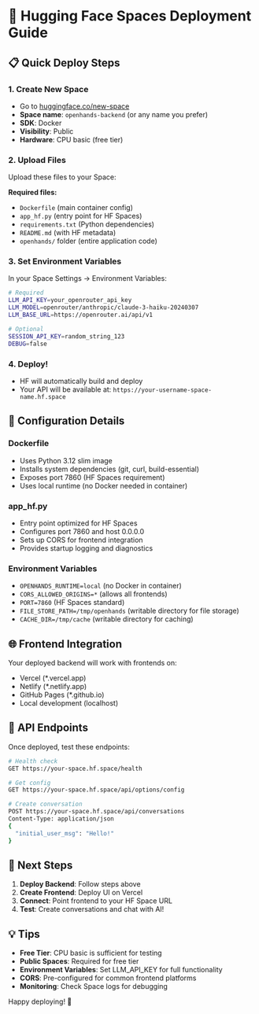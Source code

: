 # 🤗 Hugging Face Spaces Deployment Guide

## 📋 Quick Deploy Steps

### 1. Create New Space
- Go to [huggingface.co/new-space](https://huggingface.co/new-space)
- **Space name**: `openhands-backend` (or any name you prefer)
- **SDK**: Docker
- **Visibility**: Public
- **Hardware**: CPU basic (free tier)

### 2. Upload Files
Upload these files to your Space:

**Required files:**
- `Dockerfile` (main container config)
- `app_hf.py` (entry point for HF Spaces)
- `requirements.txt` (Python dependencies)
- `README.md` (with HF metadata)
- `openhands/` folder (entire application code)

### 3. Set Environment Variables
In your Space Settings → Environment Variables:

```bash
# Required
LLM_API_KEY=your_openrouter_api_key
LLM_MODEL=openrouter/anthropic/claude-3-haiku-20240307
LLM_BASE_URL=https://openrouter.ai/api/v1

# Optional
SESSION_API_KEY=random_string_123
DEBUG=false
```

### 4. Deploy!
- HF will automatically build and deploy
- Your API will be available at: `https://your-username-space-name.hf.space`

## 🔧 Configuration Details

### Dockerfile
- Uses Python 3.12 slim image
- Installs system dependencies (git, curl, build-essential)
- Exposes port 7860 (HF Spaces requirement)
- Uses local runtime (no Docker needed in container)

### app_hf.py
- Entry point optimized for HF Spaces
- Configures port 7860 and host 0.0.0.0
- Sets up CORS for frontend integration
- Provides startup logging and diagnostics

### Environment Variables
- `OPENHANDS_RUNTIME=local` (no Docker in container)
- `CORS_ALLOWED_ORIGINS=*` (allows all frontends)
- `PORT=7860` (HF Spaces standard)
- `FILE_STORE_PATH=/tmp/openhands` (writable directory for file storage)
- `CACHE_DIR=/tmp/cache` (writable directory for caching)

## 🌐 Frontend Integration

Your deployed backend will work with frontends on:
- Vercel (*.vercel.app)
- Netlify (*.netlify.app)
- GitHub Pages (*.github.io)
- Local development (localhost)

## 🚀 API Endpoints

Once deployed, test these endpoints:

```bash
# Health check
GET https://your-space.hf.space/health

# Get config
GET https://your-space.hf.space/api/options/config

# Create conversation
POST https://your-space.hf.space/api/conversations
Content-Type: application/json
{
  "initial_user_msg": "Hello!"
}
```

## 🎯 Next Steps

1. **Deploy Backend**: Follow steps above
2. **Create Frontend**: Deploy UI on Vercel
3. **Connect**: Point frontend to your HF Space URL
4. **Test**: Create conversations and chat with AI!

## 💡 Tips

- **Free Tier**: CPU basic is sufficient for testing
- **Public Spaces**: Required for free tier
- **Environment Variables**: Set LLM_API_KEY for full functionality
- **CORS**: Pre-configured for common frontend platforms
- **Monitoring**: Check Space logs for debugging

Happy deploying! 🚀